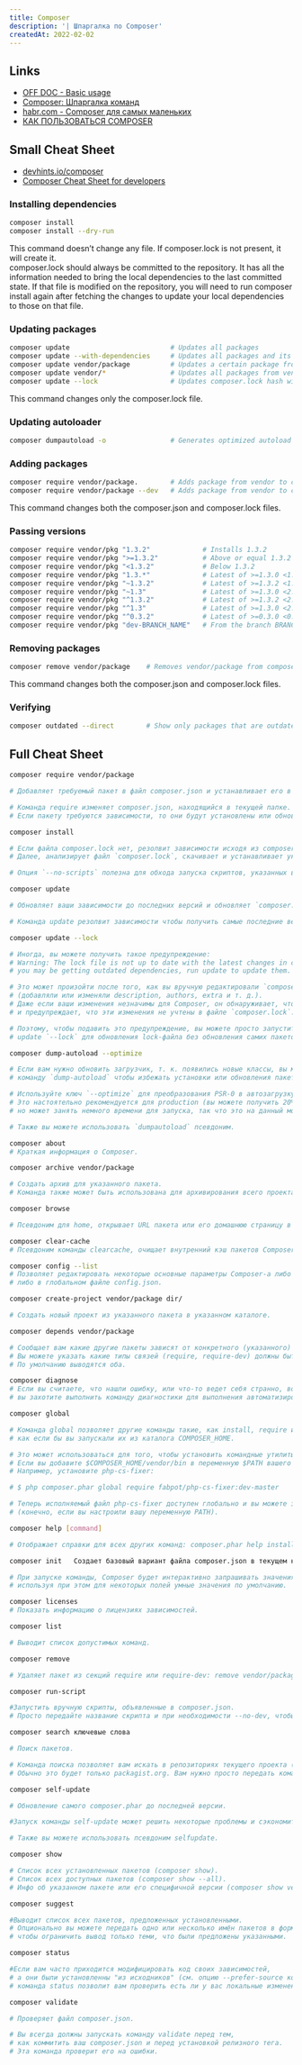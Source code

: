 ```yaml
---
title: Composer
description: '| Шпаргалка по Composer'
createdAt: 2022-02-02
---
```


Links
-----
- [OFF DOC - Basic usage](https://getcomposer.org/doc/01-basic-usage.md)
- [Composer: Шпаргалка команд](https://phpprofi.ru/blogs/post/52)
- [habr.com - Composer для самых маленьких](https://habr.com/ru/post/439200/)
- [КАК ПОЛЬЗОВАТЬСЯ COMPOSER](https://losst.ru/kak-polzovatsya-composer)


Small Cheat Sheet
-----------------
- [devhints.io/composer](https://devhints.io/composer)
- [Composer Cheat Sheet for developers](https://russianblogs.com/article/59711475271/)

### Installing dependencies
```bash
composer install
composer install --dry-run
```
This command doesn’t change any file. 
If composer.lock is not present, it will create it.  
composer.lock should always be committed to the repository. 
It has all the information needed to bring the local dependencies to the last committed state. 
If that file is modified on the repository, you will need to run composer install again after 
fetching the changes to update your local dependencies to those on that file.

### Updating packages
```bash
composer update	                        # Updates all packages
composer update --with-dependencies	    # Updates all packages and its dependencies
composer update vendor/package	        # Updates a certain package from vendor
composer update vendor/*	            # Updates all packages from vendor
composer update --lock	                # Updates composer.lock hash without updating any packages
```
This command changes only the composer.lock file.


### Updating autoloader
```bash
composer dumpautoload -o	            # Generates optimized autoload files
```

### Adding packages
```bash
composer require vendor/package.	    # Adds package from vendor to composer.json’s require section and installs it
composer require vendor/package --dev	# Adds package from vendor to composer.json’s require-dev section and installs it
```
This command changes both the composer.json and composer.lock files.


### Passing versions
```bash
composer require vendor/pkg "1.3.2"	            # Installs 1.3.2
composer require vendor/pkg ">=1.3.2"	        # Above or equal 1.3.2
composer require vendor/pkg "<1.3.2"	        # Below 1.3.2
composer require vendor/pkg "1.3.*"	            # Latest of >=1.3.0 <1.4.0
composer require vendor/pkg "~1.3.2"	        # Latest of >=1.3.2 <1.4.0
composer require vendor/pkg "~1.3"	            # Latest of >=1.3.0 <2.0.0
composer require vendor/pkg "^1.3.2"	        # Latest of >=1.3.2 <2.0.0
composer require vendor/pkg "^1.3"	            # Latest of >=1.3.0 <2.0.0
composer require vendor/pkg "^0.3.2"	        # Latest of >=0.3.0 <0.4.0 (for pre-1.0)
composer require vendor/pkg "dev-BRANCH_NAME"	# From the branch BRANCH_NAME
```

### Removing packages
```bash
composer remove vendor/package	  # Removes vendor/package from composer.json and uninstalls it
```
This command changes both the composer.json and composer.lock files.


### Verifying
```bash
composer outdated --direct	      # Show only packages that are outdated directly required by the root package
```


Full Cheat Sheet
----------------
```bash
composer require vendor/package 

# Добавляет требуемый пакет в файл composer.json и устанавливает его в ваш проект.

# Команда require изменяет composer.json, находящийся в текущей папке. 
# Если пакету требуются зависимости, то они будут установлены или обновлены. А также будет обновлён composer.lock.
```


```bash
composer install

# Если файла composer.lock нет, резолвит зависимости исходя из composer.json и создаёт его. 
# Далее, анализирует файл `composer.lock`, скачивает и устанавливает указанные в нём версии пакетов.  

# Опция `--no-scripts` полезна для обхода запуска скриптов, указанных в `pre-` и `post-` настройках.
```


```bash
composer update

# Обновляет ваши зависимости до последних версий и обновляет `composer.lock`.

# Команда update резолвит зависимости чтобы получить самые последние версии зависящих друг от друга пакетов.
```


```bash
composer update --lock

# Иногда, вы можете получить такое предупреждение:
# Warning: The lock file is not up to date with the latest changes in composer.json, 
# you may be getting outdated dependencies, run update to update them.

# Это может произойти после того, как вы вручную редактировали `composer.json`
# (добавляли или изменяли description, authors, extra и т. д.).
# Даже если ваши изменения незначимы для Composer, он обнаруживает, что md5sum файла изменена, 
# и предупреждает, что эти изменения не учтены в файле `composer.lock`.

# Поэтому, чтобы подавить это предупреждение, вы можете просто запустить команду 
# update `--lock` для обновления lock-файла без обновления самих пакетов.
````


```bash
composer dump-autoload --optimize

# Если вам нужно обновить загрузчик, т. к. появились новые классы, вы можете выполнить 
# команду `dump-autoload` чтобы избежать установки или обновления пакетов.

# Используйте ключ `--optimize` для преобразования PSR-0 в автозагрузку как для classmap, чтобы автозагрузчик был наиболее быстрым.
# Это настоятельно рекомендуется для production (вы можете получить 20% прирост), 
# но может занять немного времени для запуска, так что это на данный момент не сделано по умолчанию.

# Также вы можете использовать `dumpautoload` псевдоним.
```


```bash
composer about
# Краткая информация о Composer.
```


```bash
composer archive vendor/package	

# Создать архив для указанного пакета. 
# Команда также может быть использована для архивирования всего проекта без исключенных/игнорируемых файлов.
```


```bash
composer browse	

# Псевдоним для home, открывает URL пакета или его домашнюю страницу в браузере.
```


```bash
composer clear-cache	
# Псевдоним команды clearcache, очищает внутренний кэш пакетов Composer-а.
```


```bash
composer config --list	
# Позволяет редактировать некоторые основные параметры Composer-а либо в локальном файле composer.json, 
# либо в глобальном файле config.json.
```


```bash
composer create-project vendor/package dir/	

# Создать новый проект из указанного пакета в указанном каталоге.
```


```bash
composer depends vendor/package	

# Сообщает вам какие другие пакеты зависят от конкретного (указанного) пакета. 
# Вы можете указать какие типы связей (require, require-dev) должны быть включены в листинг. 
# По умолчанию выводятся оба.
```


```bash
composer diagnose	
# Если вы считаете, что нашли ошибку, или что-то ведет себя странно, возможно, 
# вы захотите выполнить команду диагностики для выполнения автоматизированной проверки многих общих проблем.
```


```bash
composer global	

# Команда global позволяет другие команды такие, как install, require или update запускать так, 
# как если бы вы запускали их из каталога COMPOSER_HOME.

# Это может использоваться для того, чтобы установить командные утилиты глобально. 
# Если вы добавите $COMPOSER_HOME/vendor/bin в переменную $PATH вашего окружения, то запуск утилит станет совсем простым.
# Например, установите php-cs-fixer:

# $ php composer.phar global require fabpot/php-cs-fixer:dev-master

# Теперь исполняемый файл php-cs-fixer доступен глобально и вы можете запустить его из любого места 
# (конечно, если вы настроили вашу переменную PATH).
```

```bash
composer help [command]	

# Отображает справки для всех других команд: composer.phar help install.
```


```bash
composer init	Создает базовый вариант файла composer.json в текущем каталоге.

# При запуске команды, Composer будет интерактивно запрашивать значения полей для заполнения, 
# используя при этом для некоторых полей умные значения по умолчанию.
```


```bash
composer licenses	
# Показать информацию о лицензиях зависимостей.
```


```bash
composer list

# Выводит список допустимых команд.
```


```bash
composer remove	

# Удаляет пакет из секций require или require-dev: remove vendor/package vendor/package2.
```


```bash
composer run-script	

#Запустить вручную скрипты, объявленные в composer.json. 
# Просто передайте название скрипта и при необходимости --no-dev, чтобы отключить режим dev.
```


```bash
composer search ключевые слова	

# Поиск пакетов.

# Команда поиска позволяет вам искать в репозиториях текущего проекта (см. секцию "repositories" в composer.json).  
# Обычно это будет только packagist.org. Вам нужно просто передать команде слова для поиска.
```


```bash
composer self-update

# Обновление самого composer.phar до последней версии.

#Запуск команды self-update может решить некоторые проблемы и сэкономить ваше время.

# Также вы можете использовать псевдоним selfupdate.
```


```bash
composer show

# Список всех установленных пакетов (composer show).
# Список всех доступных пакетов (composer show --all).
# Инфо об указанном пакете или его специфичной версии (composer show vendor/package [версия]).
```

```bash
composer suggest

#Выводит список всех пакетов, предложенных установленными. 
# Опционально вы можете передать одно или несколько имён пакетов в формате vendor/package 
# чтобы ограничить вывод только теми, что были предложены указанными.
```


```bash
composer status

#Если вам часто приходится модифицировать код своих зависимостей, 
# а они были установленны "из исходников" (см. опцию --prefer-source команды require), то
# команда status позволит вам проверить есть ли у вас локальные изменения в любой из них.
```

```bash
composer validate

# Проверяет файл composer.json.

# Вы всегда должны запускать команду validate перед тем, 
# как коммитить ваш composer.json и перед установкой релизного тега. 
# Эта команда проверит его на ошибки.
````
````
